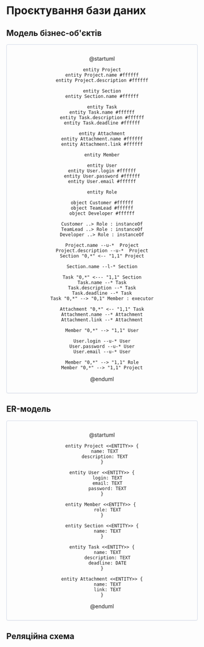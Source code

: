 # Проєктування бази даних

## Модель бізнес-об'єктів

<center style="
    border-radius:4px;
    border: 1px solid #cfd7e6;
    box-shadow: 0 1px 3px 0 rgba(89,105,129,.05), 0 1px 1px 0 rgba(0,0,0,.025);
    padding: 1em;"
>

@startuml

    entity Project
    entity Project.name #ffffff
    entity Project.description #ffffff

    entity Section
    entity Section.name #ffffff

    entity Task
    entity Task.name #ffffff
    entity Task.description #ffffff
    entity Task.deadline #ffffff

    entity Attachment
    entity Attachment.name #ffffff
    entity Attachment.link #ffffff

    entity Member

    entity User
    entity User.login #ffffff
    entity User.password #ffffff
    entity User.email #ffffff

    entity Role

    object Customer #ffffff
    object TeamLead #ffffff
    object Developer #ffffff

    Customer ..> Role : instanceOf
    TeamLead ..> Role : instanceOf
    Developer ..> Role : instanceOf

    Project.name --u-*  Project
    Project.description --u-*  Project
    Section "0,*" <-- "1,1" Project

    Section.name --l-* Section

    Task "0,*" <--- "1,1" Section
    Task.name --* Task
    Task.description --* Task
    Task.deadline --* Task
    Task "0,*" --> "0,1" Member : executor
    
    Attachment "0,*" <-- "1,1" Task
    Attachment.name --* Attachment
    Attachment.link --* Attachment

    Member "0,*" --> "1,1" User
    
    User.login --u-* User
    User.password --u-* User
    User.email --u-* User

    Member "0,*" --> "1,1" Role
    Member "0,*" --> "1,1" Project

@enduml

</center>

## ER-модель

<center style="
    border-radius:4px;
    border: 1px solid #cfd7e6;
    box-shadow: 0 1px 3px 0 rgba(89,105,129,.05), 0 1px 1px 0 rgba(0,0,0,.025);
    padding: 1em;"
>

@startuml

    entity Project <<ENTITY>> {
      name: TEXT
      description: TEXT
    }

    entity User <<ENTITY>> {
        login: TEXT
        email: TEXT
        password: TEXT
    }

    entity Member <<ENTITY>> { 
        role: TEXT
    }

    entity Section <<ENTITY>> {
        name: TEXT
    }
    
    entity Task <<ENTITY>> {
        name: TEXT
        description: TEXT
        deadline: DATE
    }
    
    entity Attachment <<ENTITY>> {
        name: TEXT
        link: TEXT
    }

@enduml

</center>

## Реляційна схема
